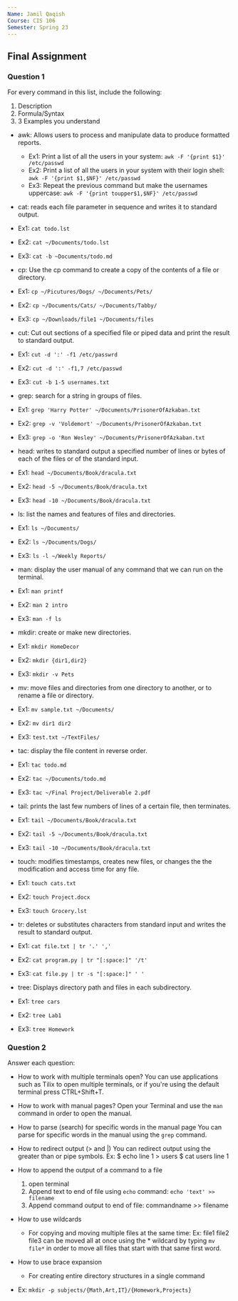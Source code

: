 ```yaml
---
Name: Jamil Qaqish
Course: CIS 106
Semester: Spring 23
---
```


## Final Assignment

### Question 1
For every command in this list, include the following:
1. Description
2. Formula/Syntax
3. 3 Examples you understand

* awk: Allows users to process and manipulate data to produce formatted reports.
  * Ex1: Print a list of all the users in your system: `awk -F '{print $1}' /etc/passwd`
  * Ex2: Print a list of all the users in your system with their login shell: `awk -F '{print $1,$NF}' /etc/passwd`
  * Ex3: Repeat the previous command but make the usernames uppercase: `awk -F '{print toupper$1,$NF}' /etc/passwd`
  
* cat: reads each file parameter in sequence and writes it to standard output.
* Ex1: `cat todo.lst`
* Ex2: `cat ~/Documents/todo.lst`
* Ex3: `cat -b ~Documents/todo.md`
  
* cp: Use the cp command to create a copy of the contents of a file or directory.
* Ex1: `cp ~/Picutures/Dogs/ ~/Documents/Pets/`
* Ex2: `cp ~/Documents/Cats/ ~/Documents/Tabby/`
* Ex3: `cp ~/Downloads/file1 ~/Documents/files`
  
* cut: Cut out sections of a specified file or piped data and print the result to standard output.
* Ex1: `cut -d ':' -f1 /etc/passwrd`
* Ex2: `cut -d ':' -f1,7 /etc/passwd`
* Ex3: `cut -b 1-5 usernames.txt`
  
* grep: search for a string in groups of files.
* Ex1: `grep 'Harry Potter' ~/Documents/PrisonerOfAzkaban.txt` 
* Ex2: `grep -v 'Voldemort' ~/Documents/PrisonerOfAzkaban.txt`
* Ex3: `grep -o 'Ron Wesley' ~/Documents/PrisonerOfAzkaban.txt`
  
* head: writes to standard output a specified number of lines or bytes of each of the files or of the standard input.
* Ex1: `head ~/Documents/Book/dracula.txt`
* Ex2: `head -5 ~/Documents/Book/dracula.txt`
* Ex3: `head -10 ~/Documents/Book/dracula.txt` 
  
* ls: list the names and features of files and directories.
* Ex1: `ls ~/Documents/`
* Ex2: `ls ~/Documents/Dogs/`
* Ex3: `ls -l ~/Weekly Reports/`
  
* man: display the user manual of any command that we can run on the terminal.
* Ex1: `man printf`
* Ex2: `man 2 intro`
* Ex3: `man -f ls`
  
* mkdir: create or make new directories.
* Ex1: `mkdir HomeDecor`
* Ex2: `mkdir {dir1,dir2}`
* Ex3: `mkdir -v Pets`
  
* mv: move files and directories from one directory to another, or to rename a file or directory.
* Ex1: `mv sample.txt ~/Documents/`
* Ex2: `mv dir1 dir2`
* Ex3: `test.txt ~/TextFiles/`
  
* tac: display the file content in reverse order.
* Ex1: `tac todo.md`
* Ex2: `tac ~/Documents/todo.md`
* Ex3: `tac ~/Final Project/Deliverable 2.pdf`
  
* tail: prints the last few numbers of lines of a certain file, then terminates.
* Ex1: `tail ~/Documents/Book/dracula.txt`
* Ex2: `tail -5 ~/Documents/Book/dracula.txt`
* Ex3: `tail -10 ~/Documents/Book/dracula.txt`
  
* touch: modifies timestamps, creates new files, or changes the the modification and access time for any file.
* Ex1: `touch cats.txt`
* Ex2: `touch Project.docx`
* Ex3: `touch Grocery.lst`
  
* tr: deletes or substitutes characters from standard input and writes the result to standard output.
* Ex1: `cat file.txt | tr '.' ','`
* Ex2: `cat program.py | tr "[:space:]" '/t'`
* Ex3: `cat file.py | tr -s "[:space:]" ' '`
  
* tree: Displays directory path and files in each subdirectory.
* Ex1: `tree cars`
* Ex2: `tree Lab1`
* Ex3: `tree Homework`

### Question 2
Answer each question:

* How to work with multiple terminals open?
  You can use applications such as Tilix to open multiple terminals, or if you're using the default terminal press CTRL+Shift+T.

* How to work with manual pages?
  Open your Terminal and use the `man` command in order to open the manual.

* How to parse (search) for specific words in the manual page
  You can parse for specific words in the manual using the `grep` command.

* How to redirect output (> and |)
  You can redirect output using the greater than or pipe symbols.
  Ex: $ echo line 1 > users
      $ cat users
      line 1
        
* How to append the output of a command to a file
  1. open terminal
  2. Append text to end of file using `echo` command: `echo 'text' >> filename`
  3. Append command output to end of file: commandname >> filename
   
* How to use wildcards
    * For copying and moving multiple files at the same time:
        Ex: file1 file2 file3 can be moved all at once using the * wildcard by typing `mv file*` in order to move all files that start with that same first word.

* How to use brace expansion
  * For creating entire directory structures in a single command
* Ex: `mkdir -p subjects/{Math,Art,IT}/{Homework,Projects}`
  
